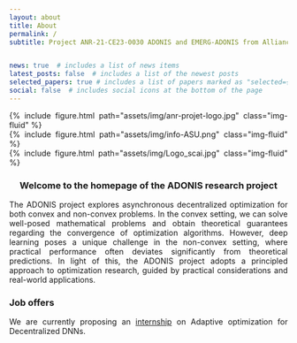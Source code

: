 ```yaml
---
layout: about
title: About
permalink: /
subtitle: Project ANR-21-CE23-0030 ADONIS and EMERG-ADONIS from Alliance SU


news: true  # includes a list of news items
latest_posts: false  # includes a list of the newest posts
selected_papers: true # includes a list of papers marked as "selected={true}"
social: false  # includes social icons at the bottom of the page
---
```



<div class="row mt-3 align-items-center">
    <div class="col">
           {% include figure.html path="assets/img/anr-projet-logo.jpg" class="img-fluid" %}
    </div>
    <div class="col-5">
           {% include figure.html path="assets/img/info-ASU.png" class="img-fluid" %}
    </div>
    <div class="col-4">
           {% include figure.html path="assets/img/Logo_scai.jpg" class="img-fluid" %}
    </div>
</div>


<center>
    <h3>Welcome to the homepage of the ADONIS research project</h3>
</center>

<style> body {text-align: justify} </style>

The ADONIS project explores asynchronous decentralized optimization for both convex and non-convex problems. In the convex setting, we can solve well-posed mathematical problems and obtain theoretical guarantees regarding the convergence of optimization algorithms. However, deep learning poses a unique challenge in the non-convex setting, where practical performance often deviates significantly from theoretical predictions. In light of this, the ADONIS project adopts a principled approach to optimization research, guided by practical considerations and real-world applications.

### Job offers

We are currently proposing an [internship](https://edouardoyallon.github.io/internship_phd_offer_2023.pdf) on Adaptive optimization for Decentralized DNNs.
